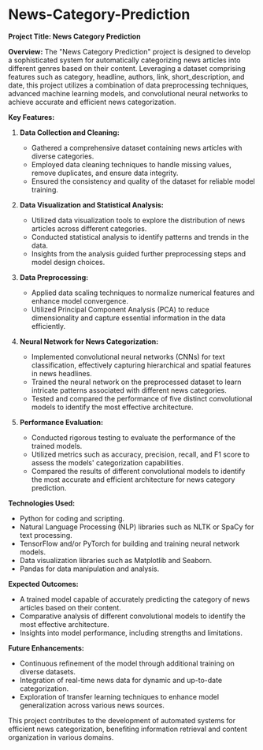 # News-Category-Prediction
**Project Title: News Category Prediction**

**Overview:**
The "News Category Prediction" project is designed to develop a sophisticated system for automatically categorizing news articles into different genres based on their content. Leveraging a dataset comprising features such as category, headline, authors, link, short_description, and date, this project utilizes a combination of data preprocessing techniques, advanced machine learning models, and convolutional neural networks to achieve accurate and efficient news categorization.

**Key Features:**

1. **Data Collection and Cleaning:**
   - Gathered a comprehensive dataset containing news articles with diverse categories.
   - Employed data cleaning techniques to handle missing values, remove duplicates, and ensure data integrity.
   - Ensured the consistency and quality of the dataset for reliable model training.

2. **Data Visualization and Statistical Analysis:**
   - Utilized data visualization tools to explore the distribution of news articles across different categories.
   - Conducted statistical analysis to identify patterns and trends in the data.
   - Insights from the analysis guided further preprocessing steps and model design choices.

3. **Data Preprocessing:**
   - Applied data scaling techniques to normalize numerical features and enhance model convergence.
   - Utilized Principal Component Analysis (PCA) to reduce dimensionality and capture essential information in the data efficiently.

4. **Neural Network for News Categorization:**
   - Implemented convolutional neural networks (CNNs) for text classification, effectively capturing hierarchical and spatial features in news headlines.
   - Trained the neural network on the preprocessed dataset to learn intricate patterns associated with different news categories.
   - Tested and compared the performance of five distinct convolutional models to identify the most effective architecture.

5. **Performance Evaluation:**
   - Conducted rigorous testing to evaluate the performance of the trained models.
   - Utilized metrics such as accuracy, precision, recall, and F1 score to assess the models' categorization capabilities.
   - Compared the results of different convolutional models to identify the most accurate and efficient architecture for news category prediction.

**Technologies Used:**
- Python for coding and scripting.
- Natural Language Processing (NLP) libraries such as NLTK or SpaCy for text processing.
- TensorFlow and/or PyTorch for building and training neural network models.
- Data visualization libraries such as Matplotlib and Seaborn.
- Pandas for data manipulation and analysis.

**Expected Outcomes:**
- A trained model capable of accurately predicting the category of news articles based on their content.
- Comparative analysis of different convolutional models to identify the most effective architecture.
- Insights into model performance, including strengths and limitations.

**Future Enhancements:**
- Continuous refinement of the model through additional training on diverse datasets.
- Integration of real-time news data for dynamic and up-to-date categorization.
- Exploration of transfer learning techniques to enhance model generalization across various news sources.

This project contributes to the development of automated systems for efficient news categorization, benefiting information retrieval and content organization in various domains.
